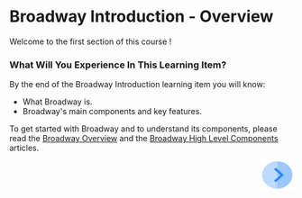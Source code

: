# Broadway Introduction - Overview

Welcome to the first section of this course !

 

### What Will You Experience In This Learning Item?

By the end of the Broadway Introduction learning item you will know:

- What Broadway is.
- Broadway's main components and key features.

To get started with Broadway and to understand its components, please read the [Broadway Overview](/articles/99_Broadway/01_broadway_overview.md) and the [Broadway High Level Components](/articles/99_Broadway/02_broadway_high_level_components.md) articles. 


[<img align="right" width="60" height="54" src="/articles/images/Next.png">](/academy/Training_Level_1/99_Broadway/04_broadway_tutorials.md)
